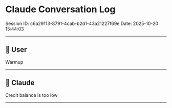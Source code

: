 # Claude Conversation Log

Session ID: c6a29113-8791-4cab-b2d1-43a21227f69e
Date: 2025-10-20 15:44:03

---

## 👤 User

Warmup

---

## 🤖 Claude

Credit balance is too low

---

